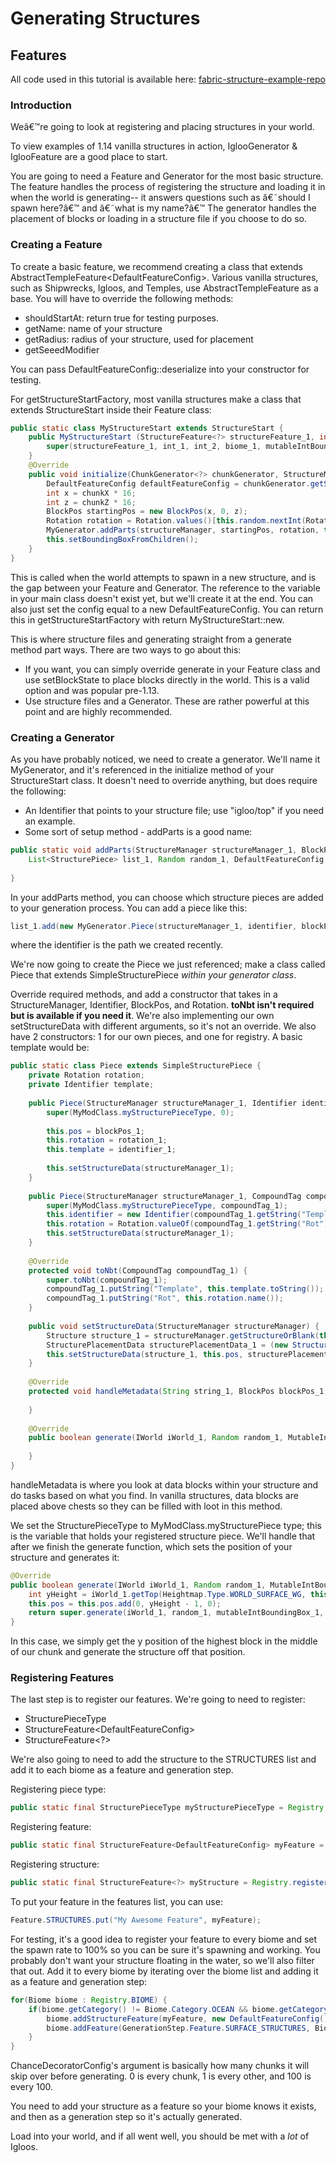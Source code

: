 # Generating Structures

## Features

All code used in this tutorial is available here:
[fabric-structure-example-repo](https://github.com/Draylar/fabric-structure-example-repo)

### Introduction

Weâ€™re going to look at registering and placing structures in your world.

To view examples of 1.14 vanilla structures in action, IglooGenerator &
IglooFeature are a good place to start.

You are going to need a Feature and Generator for the most basic
structure. The feature handles the process of registering the structure
and loading it in when the world is generating-- it answers questions
such as â€˜should I spawn here?â€™ and â€˜what is my name?â€™ The generator
handles the placement of blocks or loading in a structure file if you
choose to do so.

### Creating a Feature

To create a basic feature, we recommend creating a class that extends
AbstractTempleFeature\<DefaultFeatureConfig\>. Various vanilla
structures, such as Shipwrecks, Igloos, and Temples, use
AbstractTempleFeature as a base. You will have to override the following
methods:

- shouldStartAt: return true for testing purposes.
- getName: name of your structure
- getRadius: radius of your structure, used for placement
- getSeeedModifier

You can pass DefaultFeatureConfig::deserialize into your constructor for
testing.

For getStructureStartFactory, most vanilla structures make a class that
extends StructureStart inside their Feature class:

```java
public static class MyStructureStart extends StructureStart {
    public MyStructureStart (StructureFeature<?> structureFeature_1, int int_1, int int_2, Biome biome_1, MutableIntBoundingBox mutableIntBoundingBox_1, int int_3, long long_1) {
        super(structureFeature_1, int_1, int_2, biome_1, mutableIntBoundingBox_1, int_3, long_1);
    }
    @Override
    public void initialize(ChunkGenerator<?> chunkGenerator, StructureManager structureManager, int chunkX, int chunkZ, Biome biome) {
        DefaultFeatureConfig defaultFeatureConfig = chunkGenerator.getStructureConfig(biome, MyMainclass.myFeature);
        int x = chunkX * 16;
        int z = chunkZ * 16;
        BlockPos startingPos = new BlockPos(x, 0, z);
        Rotation rotation = Rotation.values()[this.random.nextInt(Rotation.values().length)];
        MyGenerator.addParts(structureManager, startingPos, rotation, this.children, this.random, defaultFeatureConfig);
        this.setBoundingBoxFromChildren();
    }
}
```

This is called when the world attempts to spawn in a new structure, and
is the gap between your Feature and Generator. The reference to the
variable in your main class doesn't exist yet, but we'll create it at
the end. You can also just set the config equal to a new
DefaultFeatureConfig. You can return this in getStructureStartFactory
with return MyStructureStart::new.

This is where structure files and generating straight from a generate
method part ways. There are two ways to go about this:

- If you want, you can simply override generate in your Feature class
  and use setBlockState to place blocks directly in the world. This is
  a valid option and was popular pre-1.13.
- Use structure files and a Generator. These are rather powerful at
  this point and are highly recommended.

### Creating a Generator

As you have probably noticed, we need to create a generator. We'll name
it MyGenerator, and it's referenced in the initialize method of your
StructureStart class. It doesn't need to override anything, but does
require the following:

- An Identifier that points to your structure file; use "igloo/top" if
  you need an example.
- Some sort of setup method - addParts is a good name:

<!-- end list --->

```java
public static void addParts(StructureManager structureManager_1, BlockPos blockPos_1, Rotation rotation_1, 
    List<StructurePiece> list_1, Random random_1, DefaultFeatureConfig featureConfig)
    
}
```

In your addParts method, you can choose which structure pieces are added
to your generation process. You can add a piece like this:

```java
list_1.add(new MyGenerator.Piece(structureManager_1, identifier, blockPos, rotation_1));
```

where the identifier is the path we created recently.

We're now going to create the Piece we just referenced; make a class
called Piece that extends SimpleStructurePiece *within your generator
class*.

Override required methods, and add a constructor that takes in a
StructureManager, Identifier, BlockPos, and Rotation. **toNbt isn't
required but is available if you need it**. We're also implementing our
own setStructureData with different arguments, so it's not an override.
We also have 2 constructors: 1 for our own pieces, and one for registry.
A basic template would be:

```java
public static class Piece extends SimpleStructurePiece {
    private Rotation rotation;
    private Identifier template;
    
    public Piece(StructureManager structureManager_1, Identifier identifier_1, BlockPos blockPos_1, Rotation rotation_1) {
        super(MyModClass.myStructurePieceType, 0);
        
        this.pos = blockPos_1;
        this.rotation = rotation_1;
        this.template = identifier_1;
        
        this.setStructureData(structureManager_1);
    }
    
    public Piece(StructureManager structureManager_1, CompoundTag compoundTag_1) {
        super(MyModClass.myStructurePieceType, compoundTag_1);
        this.identifier = new Identifier(compoundTag_1.getString("Template"));
        this.rotation = Rotation.valueOf(compoundTag_1.getString("Rot"));
        this.setStructureData(structureManager_1);
    }
    
    @Override
    protected void toNbt(CompoundTag compoundTag_1) {
        super.toNbt(compoundTag_1);
        compoundTag_1.putString("Template", this.template.toString());
        compoundTag_1.putString("Rot", this.rotation.name());
    }
    
    public void setStructureData(StructureManager structureManager) {
        Structure structure_1 = structureManager.getStructureOrBlank(this.identifier);
        StructurePlacementData structurePlacementData_1 = (new StructurePlacementData()).setRotation(this.rotation).setMirrored(Mirror.NONE).setPosition(pos).addProcessor(BlockIgnoreStructureProcessor.IGNORE_STRUCTURE_BLOCKS);
        this.setStructureData(structure_1, this.pos, structurePlacementData_1);
    }
    
    @Override
    protected void handleMetadata(String string_1, BlockPos blockPos_1, IWorld iWorld_1, Random random_1, MutableIntBoundingBox mutableIntBoundingBox_1) {
        
    }
    
    @Override
    public boolean generate(IWorld iWorld_1, Random random_1, MutableIntBoundingBox mutableIntBoundingBox_1, ChunkPos chunkPos_1) {
      
    }
}
```

handleMetadata is where you look at data blocks within your structure
and do tasks based on what you find. In vanilla structures, data blocks
are placed above chests so they can be filled with loot in this method.

We set the StructurePieceType to MyModClass.myStructurePiece type; this
is the variable that holds your registered structure piece. We'll handle
that after we finish the generate function, which sets the position of
your structure and generates it:

```java
@Override
public boolean generate(IWorld iWorld_1, Random random_1, MutableIntBoundingBox mutableIntBoundingBox_1, ChunkPos chunkPos_1) {
    int yHeight = iWorld_1.getTop(Heightmap.Type.WORLD_SURFACE_WG, this.pos.getX() + 8, this.pos.getZ() + 8);
    this.pos = this.pos.add(0, yHeight - 1, 0);
    return super.generate(iWorld_1, random_1, mutableIntBoundingBox_1, chunkPos_1);
}
```

In this case, we simply get the y position of the highest block in the
middle of our chunk and generate the structure off that position.

### Registering Features

The last step is to register our features. We're going to need to
register:

- StructurePieceType
- StructureFeature\<DefaultFeatureConfig\>
- StructureFeature\<?\>

We're also going to need to add the structure to the STRUCTURES list and
add it to each biome as a feature and generation step.

Registering piece type:

```java
public static final StructurePieceType myStructurePieceType = Registry.register(Registry.STRUCTURE_PIECE, "my_piece", MyGenerator.Piece::new);
```

Registering feature:

```java
public static final StructureFeature<DefaultFeatureConfig> myFeature = Registry.register(Registry.FEATURE, "my_feature", new MyFeature());
```

Registering structure:

```java
public static final StructureFeature<?> myStructure = Registry.register(Registry.STRUCTURE_FEATURE, "my_structure", myFeature);
```

To put your feature in the features list, you can use:

```java
Feature.STRUCTURES.put("My Awesome Feature", myFeature);
```

For testing, it's a good idea to register your feature to every biome
and set the spawn rate to 100% so you can be sure it's spawning and
working. You probably don't want your structure floating in the water,
so we'll also filter that out. Add it to every biome by iterating over
the biome list and adding it as a feature and generation step:

```java
for(Biome biome : Registry.BIOME) {
    if(biome.getCategory() != Biome.Category.OCEAN && biome.getCategory() != Biome.Category.RIVER) {
        biome.addStructureFeature(myFeature, new DefaultFeatureConfig());
        biome.addFeature(GenerationStep.Feature.SURFACE_STRUCTURES, Biome.configureFeature(myFeature, new DefaultFeatureConfig(), Decorator.CHANCE_PASSTHROUGH, new ChanceDecoratorConfig(0)));
    }
}
```

ChanceDecoratorConfig's argument is basically how many chunks it will
skip over before generating. 0 is every chunk, 1 is every other, and 100
is every 100.

You need to add your structure as a feature so your biome knows it
exists, and then as a generation step so it's actually generated.

Load into your world, and if all went well, you should be met with a
*lot* of Igloos.
